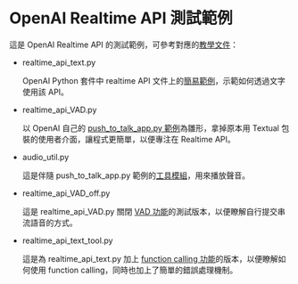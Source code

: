 # OpenAI Realtime API 測試範例

這是 OpenAI Realtime API 的測試範例，可參考對應的[教學文件](https://hackmd.io/@meebox/SkXzrxvFyg)：

- realtime_api_text.py

    OpenAI Python 套件中 realtime API 文件上的[簡易範例](https://github.com/openai/openai-python/tree/7193688e364bd726594fe369032e813ced1bdfe2?tab=readme-ov-file#realtime-api-beta)，示範如何透過文字使用該 API。

- realtime_api_VAD.py

    以 OpenAI 自己的 [push_to_talk_app.py 範例]((https://github.com/openai/openai-python/tree/7193688e364bd726594fe369032e813ced1bdfe2/examples/realtime))為雛形，拿掉原本用 Textual 包裝的使用者介面，讓程式更簡單，以便專注在 Realtime API。

- audio_util.py

    這是伴隨 push_to_talk_app.py 範例的[工具模組](https://github.com/openai/openai-python/blob/7193688e364bd726594fe369032e813ced1bdfe2/examples/realtime/audio_util.py)，用來播放聲音。

- realtime_api_VAD_off.py

    這是 realtime_api_VAD.py 關閉 [VAD 功能](https://platform.openai.com/docs/guides/realtime-model-capabilities#voice-activity-detection-vad)的測試版本，以便瞭解自行提交串流語音的方式。

- realtime_api_text_tool.py

    這是為 realtime_api_text.py 加上 [function calling 功能](https://platform.openai.com/docs/guides/realtime-model-capabilities#function-calling)的版本，以便瞭解如何使用 function calling，同時也加上了簡單的錯誤處理機制。